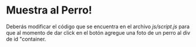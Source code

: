 # Muestra al Perro!

Deberás modificar el código que se encuentra en el archivo *js/script.js* para que al momento de dar click en el botón agregue una foto de un perro al div de id "container.